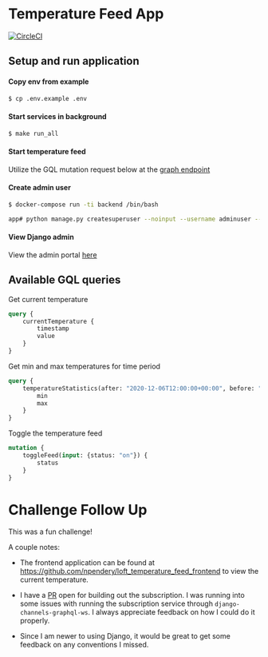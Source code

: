 # Temperature Feed App

[![CircleCI](https://dl.circleci.com/status-badge/img/gh/npendery/loft_temperature_feed_challenge/tree/main.svg?style=svg&circle-token=8b399bac2c48847d8c4ce9f65ae84eaafa7e7cb2)](https://dl.circleci.com/status-badge/redirect/gh/npendery/loft_temperature_feed_challenge/tree/main)


## Setup and run application

#### Copy env from example
```sh
$ cp .env.example .env
```

#### Start services in background 

```sh
$ make run_all
```


#### Start temperature feed

Utilize the GQL mutation request below at the [graph endpoint](localhost:8000/graphql)

#### Create admin user

```sh
$ docker-compose run -ti backend /bin/bash

app# python manage.py createsuperuser --noinput --username adminuser --email admin@example.com
```
#### View Django admin

View the admin portal [here](localhost:8000/admin)

## Available GQL queries

Get current temperature
```graphql
query {
    currentTemperature {
        timestamp
        value
    } 
}
```

Get min and max temperatures for time period
```graphql
query {
    temperatureStatistics(after: "2020-12-06T12:00:00+00:00", before: "2020-12-07T12:00:00+00:00") {
        min
        max
    } 
}
```

Toggle the temperature feed
```graphql
mutation {
    toggleFeed(input: {status: "on"}) {
        status
    } 
}
```


# Challenge Follow Up

This was a fun challenge! 

A couple notes:
- The frontend application can be found at https://github.com/npendery/loft_temperature_feed_frontend to view the current temperature.

- I have a [PR](https://github.com/npendery/loft_temperature_feed_challenge/pull/2/files) open for building out the subscription. I was running into some issues with running the subscription service through `django-channels-graphql-ws`. I always appreciate feedback on how I could do it properly.

- Since I am newer to using Django, it would be great to get some feedback on any conventions I missed.


